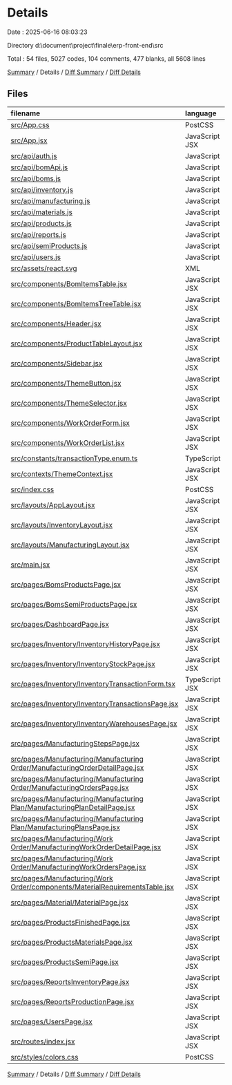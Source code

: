 # Details

Date : 2025-06-16 08:03:23

Directory d:\\document\\project\\finale\\erp-front-end\\src

Total : 54 files,  5027 codes, 104 comments, 477 blanks, all 5608 lines

[Summary](results.md) / Details / [Diff Summary](diff.md) / [Diff Details](diff-details.md)

## Files
| filename | language | code | comment | blank | total |
| :--- | :--- | ---: | ---: | ---: | ---: |
| [src/App.css](/src/App.css) | PostCSS | 35 | 0 | 6 | 41 |
| [src/App.jsx](/src/App.jsx) | JavaScript JSX | 12 | 0 | 3 | 15 |
| [src/api/auth.js](/src/api/auth.js) | JavaScript | 3 | 0 | 1 | 4 |
| [src/api/bomApi.js](/src/api/bomApi.js) | JavaScript | 20 | 0 | 6 | 26 |
| [src/api/boms.js](/src/api/boms.js) | JavaScript | 7 | 5 | 6 | 18 |
| [src/api/inventory.js](/src/api/inventory.js) | JavaScript | 19 | 5 | 7 | 31 |
| [src/api/manufacturing.js](/src/api/manufacturing.js) | JavaScript | 36 | 1 | 8 | 45 |
| [src/api/materials.js](/src/api/materials.js) | JavaScript | 14 | 0 | 4 | 18 |
| [src/api/products.js](/src/api/products.js) | JavaScript | 6 | 0 | 2 | 8 |
| [src/api/reports.js](/src/api/reports.js) | JavaScript | 3 | 0 | 1 | 4 |
| [src/api/semiProducts.js](/src/api/semiProducts.js) | JavaScript | 5 | 0 | 1 | 6 |
| [src/api/users.js](/src/api/users.js) | JavaScript | 8 | 0 | 1 | 9 |
| [src/assets/react.svg](/src/assets/react.svg) | XML | 1 | 0 | 0 | 1 |
| [src/components/BomItemsTable.jsx](/src/components/BomItemsTable.jsx) | JavaScript JSX | 53 | 0 | 6 | 59 |
| [src/components/BomItemsTreeTable.jsx](/src/components/BomItemsTreeTable.jsx) | JavaScript JSX | 21 | 0 | 5 | 26 |
| [src/components/Header.jsx](/src/components/Header.jsx) | JavaScript JSX | 101 | 2 | 16 | 119 |
| [src/components/ProductTableLayout.jsx](/src/components/ProductTableLayout.jsx) | JavaScript JSX | 69 | 3 | 7 | 79 |
| [src/components/Sidebar.jsx](/src/components/Sidebar.jsx) | JavaScript JSX | 44 | 0 | 3 | 47 |
| [src/components/ThemeButton.jsx](/src/components/ThemeButton.jsx) | JavaScript JSX | 60 | 0 | 5 | 65 |
| [src/components/ThemeSelector.jsx](/src/components/ThemeSelector.jsx) | JavaScript JSX | 55 | 0 | 5 | 60 |
| [src/components/WorkOrderForm.jsx](/src/components/WorkOrderForm.jsx) | JavaScript JSX | 90 | 1 | 15 | 106 |
| [src/components/WorkOrderList.jsx](/src/components/WorkOrderList.jsx) | JavaScript JSX | 312 | 3 | 22 | 337 |
| [src/constants/transactionType.enum.ts](/src/constants/transactionType.enum.ts) | TypeScript | 10 | 0 | 2 | 12 |
| [src/contexts/ThemeContext.jsx](/src/contexts/ThemeContext.jsx) | JavaScript JSX | 59 | 0 | 6 | 65 |
| [src/index.css](/src/index.css) | PostCSS | 78 | 2 | 9 | 89 |
| [src/layouts/AppLayout.jsx](/src/layouts/AppLayout.jsx) | JavaScript JSX | 32 | 0 | 4 | 36 |
| [src/layouts/InventoryLayout.jsx](/src/layouts/InventoryLayout.jsx) | JavaScript JSX | 71 | 6 | 7 | 84 |
| [src/layouts/ManufacturingLayout.jsx](/src/layouts/ManufacturingLayout.jsx) | JavaScript JSX | 67 | 3 | 6 | 76 |
| [src/main.jsx](/src/main.jsx) | JavaScript JSX | 13 | 0 | 2 | 15 |
| [src/pages/BomsProductsPage.jsx](/src/pages/BomsProductsPage.jsx) | JavaScript JSX | 301 | 2 | 23 | 326 |
| [src/pages/BomsSemiProductsPage.jsx](/src/pages/BomsSemiProductsPage.jsx) | JavaScript JSX | 294 | 0 | 19 | 313 |
| [src/pages/DashboardPage.jsx](/src/pages/DashboardPage.jsx) | JavaScript JSX | 41 | 1 | 5 | 47 |
| [src/pages/Inventory/InventoryHistoryPage.jsx](/src/pages/Inventory/InventoryHistoryPage.jsx) | JavaScript JSX | 7 | 0 | 0 | 7 |
| [src/pages/Inventory/InventoryStockPage.jsx](/src/pages/Inventory/InventoryStockPage.jsx) | JavaScript JSX | 96 | 0 | 10 | 106 |
| [src/pages/Inventory/InventoryTransactionForm.tsx](/src/pages/Inventory/InventoryTransactionForm.tsx) | TypeScript JSX | 208 | 10 | 23 | 241 |
| [src/pages/Inventory/InventoryTransactionsPage.jsx](/src/pages/Inventory/InventoryTransactionsPage.jsx) | JavaScript JSX | 237 | 0 | 22 | 259 |
| [src/pages/Inventory/InventoryWarehousesPage.jsx](/src/pages/Inventory/InventoryWarehousesPage.jsx) | JavaScript JSX | 219 | 7 | 18 | 244 |
| [src/pages/ManufacturingStepsPage.jsx](/src/pages/ManufacturingStepsPage.jsx) | JavaScript JSX | 63 | 0 | 4 | 67 |
| [src/pages/Manufacturing/Manufacturing Order/ManufacturingOrderDetailPage.jsx](/src/pages/Manufacturing/Manufacturing%20Order/ManufacturingOrderDetailPage.jsx) | JavaScript JSX | 233 | 8 | 16 | 257 |
| [src/pages/Manufacturing/Manufacturing Order/ManufacturingOrdersPage.jsx](/src/pages/Manufacturing/Manufacturing%20Order/ManufacturingOrdersPage.jsx) | JavaScript JSX | 115 | 0 | 9 | 124 |
| [src/pages/Manufacturing/Manufacturing Plan/ManufacturingPlanDetailPage.jsx](/src/pages/Manufacturing/Manufacturing%20Plan/ManufacturingPlanDetailPage.jsx) | JavaScript JSX | 367 | 11 | 25 | 403 |
| [src/pages/Manufacturing/Manufacturing Plan/ManufacturingPlansPage.jsx](/src/pages/Manufacturing/Manufacturing%20Plan/ManufacturingPlansPage.jsx) | JavaScript JSX | 81 | 1 | 7 | 89 |
| [src/pages/Manufacturing/Work Order/ManufacturingWorkOrderDetailPage.jsx](/src/pages/Manufacturing/Work%20Order/ManufacturingWorkOrderDetailPage.jsx) | JavaScript JSX | 368 | 10 | 44 | 422 |
| [src/pages/Manufacturing/Work Order/ManufacturingWorkOrdersPage.jsx](/src/pages/Manufacturing/Work%20Order/ManufacturingWorkOrdersPage.jsx) | JavaScript JSX | 158 | 2 | 9 | 169 |
| [src/pages/Manufacturing/Work Order/components/MaterialRequirementsTable.jsx](/src/pages/Manufacturing/Work%20Order/components/MaterialRequirementsTable.jsx) | JavaScript JSX | 328 | 10 | 22 | 360 |
| [src/pages/Material/MaterialPage.jsx](/src/pages/Material/MaterialPage.jsx) | JavaScript JSX | 228 | 3 | 28 | 259 |
| [src/pages/ProductsFinishedPage.jsx](/src/pages/ProductsFinishedPage.jsx) | JavaScript JSX | 63 | 0 | 4 | 67 |
| [src/pages/ProductsMaterialsPage.jsx](/src/pages/ProductsMaterialsPage.jsx) | JavaScript JSX | 7 | 0 | 0 | 7 |
| [src/pages/ProductsSemiPage.jsx](/src/pages/ProductsSemiPage.jsx) | JavaScript JSX | 63 | 0 | 4 | 67 |
| [src/pages/ReportsInventoryPage.jsx](/src/pages/ReportsInventoryPage.jsx) | JavaScript JSX | 49 | 0 | 4 | 53 |
| [src/pages/ReportsProductionPage.jsx](/src/pages/ReportsProductionPage.jsx) | JavaScript JSX | 49 | 0 | 4 | 53 |
| [src/pages/UsersPage.jsx](/src/pages/UsersPage.jsx) | JavaScript JSX | 63 | 0 | 4 | 67 |
| [src/routes/index.jsx](/src/routes/index.jsx) | JavaScript JSX | 56 | 0 | 1 | 57 |
| [src/styles/colors.css](/src/styles/colors.css) | PostCSS | 29 | 8 | 6 | 43 |

[Summary](results.md) / Details / [Diff Summary](diff.md) / [Diff Details](diff-details.md)